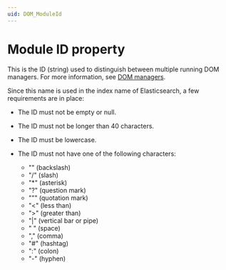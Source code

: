 ```yaml
---
uid: DOM_ModuleId
---
```


# Module ID property

This is the ID (string) used to distinguish between multiple running DOM managers. For more information, see [DOM managers](xref:DOM_managers).

Since this name is used in the index name of Elasticsearch, a few requirements are in place:

- The ID must not be empty or null.

- The ID must not be longer than 40 characters.

- The ID must be lowercase.

- The ID must not have one of the following characters:

  - "\" (backslash)
  - "/" (slash)
  - "*" (asterisk)
  - "?" (question mark)
  - """ (quotation mark)
  - "<" (less than)
  - ">" (greater than)
  - "|" (vertical bar or pipe)
  - " " (space)
  - "," (comma)
  - "#" (hashtag)
  - ":" (colon)
  - "-" (hyphen)

